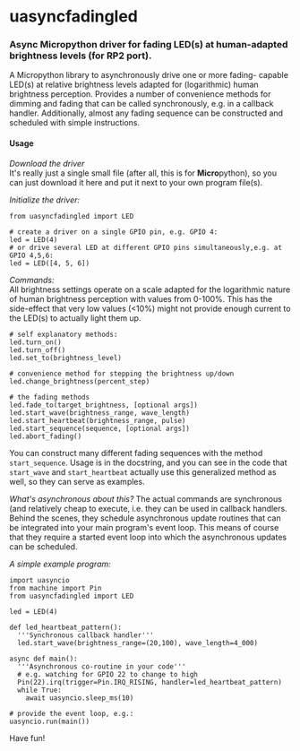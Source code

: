 # uasyncfadingled
### Async Micropython driver for fading LED(s) at human-adapted brightness levels (for RP2 port).

A Micropython library to asynchronously drive one or more fading-
capable LED(s) at relative brightness levels adapted for (logarithmic)
human brightness perception. Provides a number of convenience methods
for dimming and fading that can be called synchronously, e.g. in a
callback handler. Additionally, almost any fading sequence can be
constructed and scheduled with simple instructions.

#### Usage
*Download the driver*  
It's really just a single small file (after all, this is for **Micro**python),
so you can just download it here and put it next to your own program file(s).

*Initialize the driver:*

    from uasyncfadingled import LED
    
    # create a driver on a single GPIO pin, e.g. GPIO 4:
    led = LED(4)
    # or drive several LED at different GPIO pins simultaneously,e.g. at GPIO 4,5,6:
    led = LED([4, 5, 6])

*Commands:*  
All brightness settings operate on a scale adapted for the logarithmic
nature of human brightness perception with values from 0-100%.
This has the side-effect that very low values (<10%) might not provide
enough current to the LED(s) to actually light them up.

    # self explanatory methods:
    led.turn_on()
    led.turn_off()
    led.set_to(brightness_level)
    
    # convenience method for stepping the brightness up/down
    led.change_brightness(percent_step)
    
    # the fading methods
    led.fade_to(target_brightness, [optional args])
    led.start_wave(brightness_range, wave_length)
    led.start_heartbeat(brightness_range, pulse)
    led.start_sequence(sequence, [optional args])
    led.abort_fading()

You can construct many different fading sequences with the method `start_sequence`.
Usage is in the docstring, and you can see in the code that `start_wave` and
`start_heartbeat` actually use this generalized method as well, so they can serve as examples.

*What's asynchronous about this?*
The actual commands are synchronous (and relatively cheap to execute, i.e. they can be
used in callback handlers. Behind the scenes, they schedule asynchronous update routines
that can be integrated into your main program's event loop. This means of course that
they require a started event loop into which the asynchronous updates can be scheduled.

*A simple example program:*

    import uasyncio
    from machine import Pin
    from uasyncfadingled import LED

    led = LED(4)

    def led_heartbeat_pattern():
      '''Synchronous callback handler'''
      led.start_wave(brightness_range=(20,100), wave_length=4_000)

    async def main():
      '''Asynchronous co-routine in your code'''
      # e.g. watching for GPIO 22 to change to high
      Pin(22).irq(trigger=Pin.IRQ_RISING, handler=led_heartbeat_pattern)
      while True:
        await uasyncio.sleep_ms(10)

    # provide the event loop, e.g.:
    uasyncio.run(main())

Have fun!
